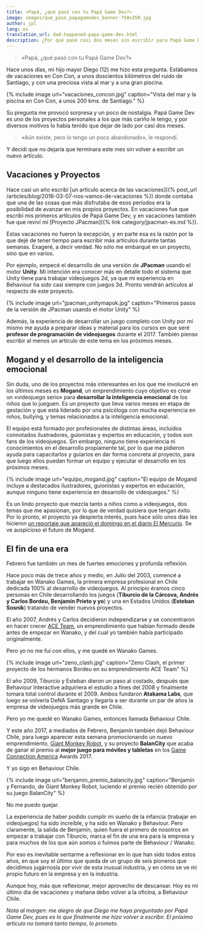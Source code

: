 ```yaml
---
title: «Papá, ¿qué pasó con tu Papá Game Dev?»
image: images/que_paso_papagamedev_banner-750x350.jpg
author: jpl
lang: es
translation_url: dad-happened-papa-game-dev.html
description: ¿Por qué pasé casi dos meses sin escribir para Papá Game Dev? Proyectos nuevos y reflexiones. El fin de una era para Wanako / Behaviour Chile.
---
```


> «Papá, ¿qué pasó con tu Papá Game Dev?»

Hace unos días, mi hijo mayor Diego (12) me hizo esta pregunta. Estábamos de vacaciones en Con Con, a unos doscientos kilómetros del ruido de Santiago, y con una preciosa vista al mar y a una gran piscina.

{% include image url="vacaciones_concon.jpg" caption="Vista del mar y la piscina en Con Con, a unos 200 kms. de Santiago." %}

Su pregunta me provocó sorpresa y un poco de nostalgia. Papá Game Dev es uno de los proyectos personales a los que más cariño le tengo, y por diversos motivos lo había tenido que dejar de lado por casi dos meses.

> «Aún existe, pero lo tengo un poco abandonado», le respondí.

Y decidí que no dejaría que terminara este mes sin volver a escribir un nuevo artículo.

## Vacaciones y Proyectos

Hace casi un año escribí [un artículo acerca de las vacaciones]({% post_url /articles/blog/2016-03-07-nos-vamos-de-vacaciones %}) donde contaba que una de las cosas que más disfrutaba de esos períodos era la posibilidad de avanzar en mis propios proyectos. En vacaciones fue que escribí mis primeros artículos de Papá Game Dev, y en vacaciones también fue que reviví mi [Proyecto JPacman]({% link category/jpacman-es.md %}).

Estas vacaciones no fueron la excepción, y en parte esa es la razón por la que dejé de tener tiempo para escribir más artículos durante tantas semanas. Exageré, a decir verdad. No sólo me embarqué en un proyecto, sino que en varios.

Por ejemplo, empecé el desarrollo de una versión de **JPacman** usando el motor **Unity**. Mi intención era conocer más en detalle todo el sistema que Unity tiene para trabajar videojuegos 2d, ya que mi experiencia en Behaviour ha sido casi siempre con juegos 3d. Pronto vendrán artículos al respecto de este proyecto.

{% include image url="jpacman_unitymapok.jpg" caption="Primeros pasos de la versión de JPacman usando el motor Unity" %}

Además, la experiencia de desarrollar un juego completo con Unity por mí mismo me ayuda a preparar ideas y material para los cursos en que seré **profesor de programación de videojuegos** durante el 2017. También pienso escribir al menos un artículo de este tema en los próximos meses.

## Mogand y el desarrollo de la inteligencia emocional

Sin duda, uno de los proyectos más interesantes en los que me involucré en los últimos meses es **Mogand**, un emprendimiento cuyo objetivo es crear un «videojuego serio» para **desarrollar la inteligencia emocional** de los niños que lo jueguen. Es un proyecto que lleva varios meses en etapa de gestación y que está liderado por una psicóloga con mucha experiencia en niños, bullying, y temas relacionados a la inteligencia emocional.

El equipo está formado por profesionales de distintas áreas, incluidos connotados ilustradores, guionistas y expertos en educación, y todos son fans de los videojuegos. Sin embargo, ninguno tiene experiencia ni conocimientos en el desarrollo propiamente tal, por lo que me pidieron ayuda para capacitarlos y guiarlos en dar forma concreta al proyecto, para que luego ellos puedan formar un equipo y ejecutar el desarrollo en los próximos meses.

{% include image url="equipo_mogand.jpg" caption="El equipo de Mogand incluye a destacados ilustradores, guionistas y expertos en educación, aunque ninguno tiene experiencia en desarrollo de videojuegos." %}

Es un lindo proyecto que mezcla tanto a niños como a videojuegos, dos temas que me apasionan, por lo que de verdad quisiera que tengan éxito. Por lo pronto, el proyecto ya despierta interés, pues hace sólo unos días les hicieron [un reportaje que apareció el domingo en el diario El Mercurio](http://impresa.elmercurio.com/Pages/NewsDetail.aspx?dt=2017-02-26&dtB=27-02-2017%200:00:00&PaginaId=10&bodyid=1). Se ve auspicioso el futuro de Mogand.

## El fin de una era

Febrero fue también un mes de fuertes emociones y profunda reflexión.

Hace poco más de trece años y medio, en Julio del 2003, comencé a trabajar en Wanako Games, la primera empresa profesional en Chile dedicada 100% al desarrollo de videojuegos. Al principio éramos cinco personas en Chile desarrollando los juegos (**Tiburcio de la Cárcova, Andrés y Carlos Bordeu, Benjamín Prieto y yo**) y una en Estados Unidos (**Esteban Sosnik**) tratando de vender nuevos proyectos.

El año 2007, Andrés y Carlos decidieron independizarse y se concentraron en hacer crecer [ACE Team](http://aceteam.cl/), un emprendimiento que habían formado desde antes de empezar en Wanako, y del cual yo también había participado originalmente.

Pero yo no me fui con ellos, y me quedé en Wanako Games.

{% include image url="zeno_clash.jpg" caption="Zeno Clash, el primer proyecto de los hermanos Bordeu en su emprendimiento ACE Team" %}

El año 2009, Tiburcio y Esteban dieron un paso al costado, después que Behaviour Interactive adquiriera el estudio a fines del 2008 y finalmente tomara total control durante el 2009. Ambos fundaron **Atakama Labs**, que luego se volvería DeNA Santiago y llegaría a ser durante un par de años la empresa de videojuegos más grande en Chile.

Pero yo me quedé en Wanako Games, entonces llamada Behaviour Chile.

Y este año 2017, a mediados de Febrero, Benjamín también dejó Behaviour Chile, para luego aparecer esta semana promocionando un nuevo emprendimiento, [Giant Monkey Robot](https://www.facebook.com/GiantMonkeyRobot/), y su proyecto **BalanCity** que acaba de ganar el premio al **mejor juego para móviles y tabletas** en los [Game Connection America](http://www.game-connection.com/) Awards 2017.

Y yo sigo en Behaviour Chile.

{% include image url="benjamin_premio_balancity.jpg" caption="Benjamín y Fernando, de Giant Monkey Robot, luciendo el premio recién obtenido por su juego BalanCity" %}

No me puedo quejar.

La experiencia de haber podido cumplir mi sueño de la infancia (trabajar en videojuegos) ha sido increíble, y ha sido en Wanako y Behaviour. Pero claramente, la salida de Benjamín, quien fuera el primero de nosotros en empezar a trabajar con Tiburcio, marca el fin de una era para la empresa y para muchos de los que aún somos o fuimos parte de Behaviour / Wanako.

Por eso es inevitable sentarme a reflexionar en lo que han sido todos estos años, en que soy el último que queda de un grupo de seis pioneros que decidimos jugárnosla por vivir de esta inusual industria, y en cómo se ve mi propio futuro en la empresa y en la industria.

Aunque hoy, más que reflexionar, mejor aprovecho de descansar. Hoy es mi último día de vacaciones y mañana debo volver a la oficina, a Behaviour Chile.

*Nota al margen: me alegro de que Diego me haya preguntado por Papá Game Dev, pues es lo que finalmente me hizo volver a escribir. El próximo artículo no tomará tanto tiempo, lo prometo.*
